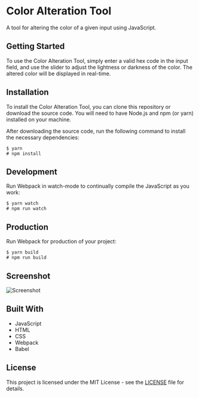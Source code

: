 # Color Alteration Tool

A tool for altering the color of a given input using JavaScript.

## Getting Started

To use the Color Alteration Tool, simply enter a valid hex code in the input field, and use the slider to adjust the lightness or darkness of the color. The altered color will be displayed in real-time.

## Installation

To install the Color Alteration Tool, you can clone this repository or download the source code. You will need to have Node.js and npm (or yarn) installed on your machine. 

After downloading the source code, run the following command to install the necessary dependencies:

```
$ yarn 
# npm install
````

## Development

Run Webpack in watch-mode to continually compile the JavaScript as you work:

```
$ yarn watch 
# npm run watch
```

## Production

Run Webpack for production of your project:

```
$ yarn build 
# npm run build
````

## Screenshot
![Screenshot](/images/screenshot.png)

## Built With

- JavaScript
- HTML
- CSS
- Webpack
- Babel

## License

This project is licensed under the MIT License - see the [LICENSE](LICENSE) file for details.
